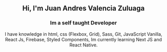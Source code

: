 <h2 align="center"> Hi, I'm Juan Andres Valencia Zuluaga </h2>
<h3 align="center"><strong>Im a self taught Developer</strong></h3>
<p align="center"> I have knowledge in html, css (Flexbox, Grid), Sass, Git, JavaScript Vanilla, React Js, Firebase, Styled Components, Im currently learning Next JS and React Native. </p>



